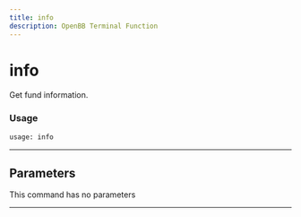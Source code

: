 ```yaml
---
title: info
description: OpenBB Terminal Function
---
```


# info

Get fund information.

### Usage 
```python
usage: info
```

---
## Parameters

This command has no parameters


---
